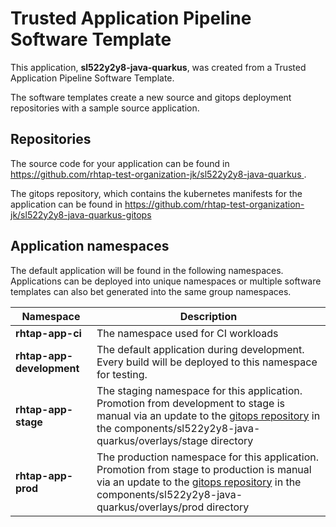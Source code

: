 # Trusted Application Pipeline Software Template

This application, **sl522y2y8-java-quarkus**, was created from a Trusted Application Pipeline Software Template.

The software templates create a new source and gitops deployment repositories with a sample source application. 

## Repositories

The source code for your application can be found in [https://github.com/rhtap-test-organization-jk/sl522y2y8-java-quarkus ](https://github.com/rhtap-test-organization-jk/sl522y2y8-java-quarkus ).
 
The gitops repository, which contains the kubernetes manifests for the application can be found in 
[https://github.com/rhtap-test-organization-jk/sl522y2y8-java-quarkus-gitops ](https://github.com/rhtap-test-organization-jk/sl522y2y8-java-quarkus-gitops ) 

## Application namespaces 

The default application will be found in the following namespaces. Applications can be deployed into unique namespaces or multiple software templates can also bet generated into the same group namespaces.  

|  Namespace   |  Description   |  
| -------- | -------- |
| **rhtap-app-ci** | The namespace used for CI workloads |
| **rhtap-app-development** | The default application during development. Every build will be deployed to this namespace for testing. |
| **rhtap-app-stage** | The staging namespace for this application. Promotion from development to stage is manual via an update to the [gitops repository](https://github.com/rhtap-test-organization-jk/sl522y2y8-java-quarkus-gitops ) in the components/sl522y2y8-java-quarkus/overlays/stage directory |
| **rhtap-app-prod** | The production namespace for this application. Promotion from stage to production is manual via an update to the [gitops repository](https://github.com/rhtap-test-organization-jk/sl522y2y8-java-quarkus-gitops ) in the components/sl522y2y8-java-quarkus/overlays/prod directory |